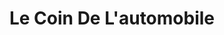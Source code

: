 ---
title: "Le Coin De L'automobile"
url: /fleury-les-aubrais/le-coin-de-lautomobile/
shop: voiture
---